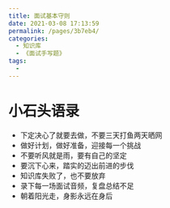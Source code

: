 ```yaml
---
title: 面试基本守则
date: 2021-03-08 17:13:59
permalink: /pages/3b7eb4/
categories:
  - 知识库
  - 《面试手写题》
tags:
  - 
---
```


# 小石头语录

- 下定决心了就要去做，不要三天打鱼两天晒网
- 做好计划，做好准备，迎接每一个挑战
- 不要听风就是雨，要有自己的坚定
- 要沉下心来，踏实的迈出前进的步伐
- 知识库失败了，也不要放弃
- 录下每一场面试音频，复盘总结不足
- 朝着阳光走，身影永远在身后
